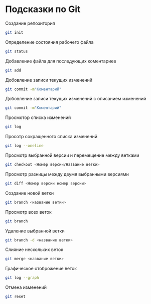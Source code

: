 # Подсказки по Git

Создание репозитория
```sh
git init
```
Определение состояния рабочего файла
```sh
git status
```

Добавление файла для последующих  коментариев
```sh
git add
```
Добовление записи текущих изменений 
```sh
git commit -m"Коментарий"
```
Добовление записи текущих изменений с описанием изменений 
```sh
git commit -m"Коментарий"
```
Просмотор списка изменений
```sh
git log
```
Просотр сокращенного списка изменений 
```sh
git log --oneline
```
Просмотр выбранной версии и перемещение между ветками
```sh 
git checkout <Номер версии/Название ветки>
```
Просмотр разницы между двумя выбранными версиями
```sh
git diff <Номер версии номер версии>
```
Создание новой ветки
```sh
git branch <название ветки>
```
Просмотр всех веток
```sh
git branch 
```
Удаление выбранной ветки
```sh
git branch -d <название ветки>
```
Слияние нескольких веток
```sh
git merge <название ветки>
```
Графическое отоброжение веток
```sh
git log --graph
```
Отмена изменений 
```sh
git reset
```